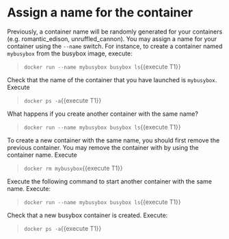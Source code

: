 # Assign a name for the container

Previously, a container name will be randomly generated for your containers (e.g. romantic_edison, unruffled_cannon). You may assign a name for your container using the `--name` switch. For instance, to create a container named  `mybusybox` from the busybox image, execute:

> `docker run --name mybusybox busybox ls`{{execute T1}}

Check that the name of the container that you have launched is `mybusybox`. Execute

> `docker ps -a`{{execute T1}}

What happens if you create another container with the same name?

> `docker run --name mybusybox busybox ls`{{execute T1}}

To create a new container with the same name, you should first remove the previous container.  You may remove  the container with by using the container name. Execute

> `docker rm mybusybox`{{execute T1}}

Execute the following command to start another container with the same name. Execute:

> `docker run --name mybusybox busybox ls`{{execute T1}}

Check that a new busybox container is created. Execute:

> `docker ps -a`{{execute T1}}
